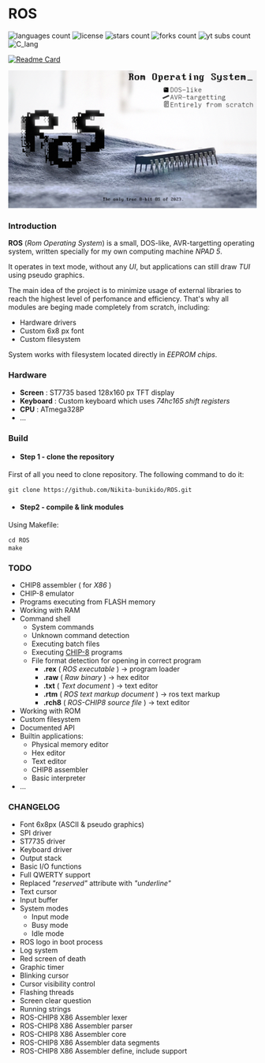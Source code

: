 # ROS

![languages count](https://img.shields.io/github/languages/count/Nikita-bunikido/ROS)
![license](https://img.shields.io/github/license/Nikita-bunikido/ROS)
![stars count](https://img.shields.io/github/stars/Nikita-bunikido/ROS?style=social)
![forks count](https://img.shields.io/github/forks/Nikita-bunikido/ROS?style=social)
![yt subs count](https://img.shields.io/youtube/channel/subscribers/UCW3RoBYtEBnrX_dOI3ELlxA?style=social)
![C_lang](https://img.shields.io/badge/C-00599C?style=for-the-badge&logo=c&logoColor=whit)


[![Readme Card](https://github-readme-stats.vercel.app/api/pin/?username=Nikita-Bunikido&repo=ROS&title_color=0F0F0F&icon_color=0F0F0F&text_color=0F0F0F&bg_color=f9f9f9)](https://github.com/extremecodetv/ExtremeCodeOS)

![ROS demo](pict/demo3.png)

### Introduction

**ROS** (_Rom Operating System_) is a small, DOS-like, AVR-targetting operating system, written specially for my own computing machine _NPAD 5_. 

It operates in text mode, without any _UI_, but applications can still draw _TUI_ using pseudo graphics.

The main idea of the project is to minimize usage of external libraries to reach the highest level of perfomance and efficiency. That's why all modules are beging made completely from scratch, including:

- Hardware drivers
- Custom 6x8 px font
- Custom filesystem

System works with filesystem located directly in _EEPROM chips_.

### Hardware

- **Screen** : ST7735 based 128x160 px TFT display
- **Keyboard** : Custom keyboard which uses _74hc165 shift registers_
- **CPU** : ATmega328P
- ...

### Build

- #### Step 1 - clone the repository

First of all you need to clone repository. The following command to do it:

    git clone https://github.com/Nikita-bunikido/ROS.git

- #### Step2 - compile & link modules

Using Makefile:

    cd ROS
    make

### TODO

- CHIP8 assembler ( for _X86_ )
- CHIP-8 emulator
- Programs executing from FLASH memory
- Working with RAM
- Command shell
  - System commands
  - Unknown command detection
  - Executing batch files
  - Executing [CHIP-8](https://en.wikipedia.org/wiki/CHIP-8) programs
  - File format detection for opening in correct program
    - **.rex** ( _ROS executable_ ) -> program loader
    - **.raw** ( _Raw binary_ ) -> hex editor
    - **.txt** ( _Text document_ ) -> text editor
    - **.rtm** ( _ROS text markup document_ ) -> ros text markup
    - **.rch8** ( _ROS-CHIP8 source file_ ) -> text editor
- Working with ROM
- Custom filesystem
- Documented API
- Builtin applications:
  - Physical memory editor
  - Hex editor
  - Text editor
  - CHIP8 assembler
  - Basic interpreter
- ...

### CHANGELOG

- Font 6x8px (ASCII & pseudo graphics)
- SPI driver
- ST7735 driver
- Keyboard driver
- Output stack
- Basic I/O functions
- Full QWERTY support
- Replaced *"reserved"* attribute with *"underline"*
- Text cursor
- Input buffer
- System modes
  - Input mode
  - Busy mode
  - Idle mode
- ROS logo in boot process
- Log system
- Red screen of death
- Graphic timer
- Blinking cursor
- Cursor visibility control
- Flashing threads
- Screen clear question
- Running strings
- ROS-CHIP8 X86 Assembler lexer
- ROS-CHIP8 X86 Assembler parser
- ROS-CHIP8 X86 Assembler core
- ROS-CHIP8 X86 Assembler data segments
- ROS-CHIP8 X86 Assembler define, include support